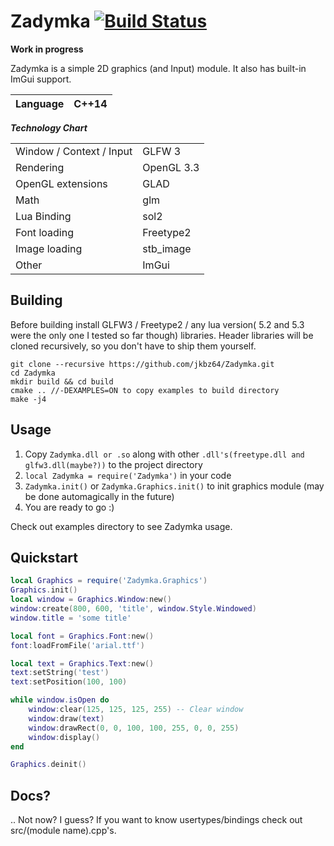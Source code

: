 # Zadymka [![Build Status](https://travis-ci.org/jkbz64/Zadymka.svg?branch=master)](https://travis-ci.org/jkbz64/Zadymka)
**Work in progress**

Zadymka is a simple 2D graphics (and Input) module. It also has built-in ImGui support.

| Language    | C++14  |
|-----------	|-------------	|

***Technology Chart***

|           |               |
|-----------	|-------------	|
| Window / Context / Input |  GLFW 3    |
| Rendering 	| OpenGL 3.3  	|
| OpenGL extensions | GLAD    |
| Math        | glm           |
| Lua Binding 	| sol2       |
| Font loading | Freetype2 |
| Image loading | stb_image |
| Other |ImGui |

##  Building
Before building install GLFW3 / Freetype2 / any lua version( 5.2 and 5.3 were the only one I tested so far though) libraries. Header libraries will be cloned recursively, so you don't have to ship them yourself.
```
git clone --recursive https://github.com/jkbz64/Zadymka.git
cd Zadymka
mkdir build && cd build
cmake .. //-DEXAMPLES=ON to copy examples to build directory
make -j4
```

## Usage
1. Copy `Zadymka.dll or .so` along with other `.dll's(freetype.dll and glfw3.dll(maybe?))` to the project directory
2. `local Zadymka = require('Zadymka')` in your code
3. `Zadymka.init()` or `Zadymka.Graphics.init()` to init graphics module (may be done automagically in the future)
4. You are ready to go :)

Check out examples directory to see Zadymka usage.

## Quickstart

```lua
local Graphics = require('Zadymka.Graphics')
Graphics.init()
local window = Graphics.Window:new()
window:create(800, 600, 'title', window.Style.Windowed)
window.title = 'some title'

local font = Graphics.Font:new()
font:loadFromFile('arial.ttf')

local text = Graphics.Text:new()
text:setString('test')
text:setPosition(100, 100)

while window.isOpen do
    window:clear(125, 125, 125, 255) -- Clear window
    window:draw(text)
    window:drawRect(0, 0, 100, 100, 255, 0, 0, 255)
    window:display()
end

Graphics.deinit()
```

## Docs?
.. Not now? I guess?
If you want to know usertypes/bindings check out src/(module name).cpp's.
